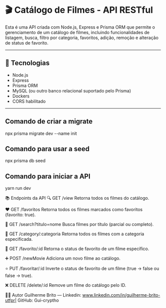 # 🎬 Catálogo de Filmes - API RESTful

Esta é uma API criada com Node.js, Express e Prisma ORM que permite o gerenciamento de um catálogo de filmes, incluindo funcionalidades de listagem, busca, filtro por categoria, favoritos, adição, remoção e alteração de status de favorito.

---

## 🚀 Tecnologias

- Node.js
- Express
- Prisma ORM
- MySQL (ou outro banco relacional suportado pelo Prisma)
- Dockers
- CORS habilitado

---

## Comando de criar a migrate

npx prisma migrate dev --name init

## Comando para usar a seed

npx prisma db seed

## Comando para iniciar a API

yarn run dev

📚 Endpoints da API
🔍 GET /view
Retorna todos os filmes do catálogo.

❤️ GET /favoritos
Retorna todos os filmes marcados como favoritos (favorito: true).

🔎 GET /search?titulo=nome
Busca filmes por título (parcial ou completo).

🎯 GET /category/:categoria
Retorna todos os filmes com a categoria especificada.

🔁 GET /favorito/:id
Retorna o status de favorito de um filme específico.

➕ POST /newMovie
Adiciona um novo filme ao catálogo.

⭐ PUT /favoritar/:id
Inverte o status de favorito de um filme (true → false ou false → true).

❌ DELETE /delete/:id
Remove um filme do catálogo pelo ID.

🧑‍💻 Autor
Guilherme Brito — Linkedin: www.linkedin.com/in/guilherme-brito-utfpr| GitHub: Gui-cryptho


